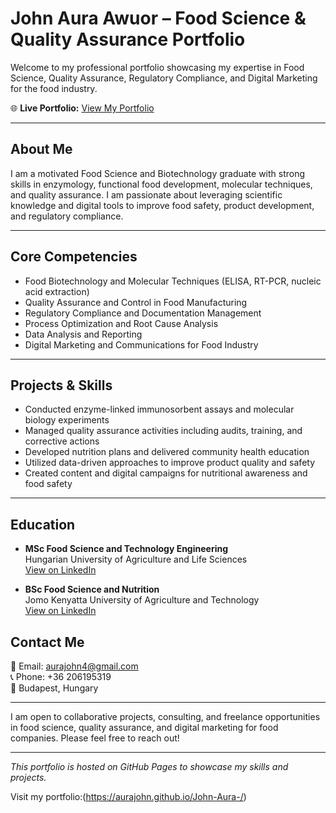 # John Aura Awuor – Food Science & Quality Assurance Portfolio

Welcome to my professional portfolio showcasing my expertise in Food Science, Quality Assurance, Regulatory Compliance, and Digital Marketing for the food industry.

🌐 **Live Portfolio:** [View My Portfolio](https://yourusername.github.io/your-repository-name/)

---

## About Me

I am a motivated Food Science and Biotechnology graduate with strong skills in enzymology, functional food development, molecular techniques, and quality assurance. I am passionate about leveraging scientific knowledge and digital tools to improve food safety, product development, and regulatory compliance.

---

## Core Competencies

- Food Biotechnology and Molecular Techniques (ELISA, RT-PCR, nucleic acid extraction)
- Quality Assurance and Control in Food Manufacturing
- Regulatory Compliance and Documentation Management
- Process Optimization and Root Cause Analysis
- Data Analysis and Reporting
- Digital Marketing and Communications for Food Industry

---

## Projects & Skills

- Conducted enzyme-linked immunosorbent assays and molecular biology experiments
- Managed quality assurance activities including audits, training, and corrective actions
- Developed nutrition plans and delivered community health education
- Utilized data-driven approaches to improve product quality and safety
- Created content and digital campaigns for nutritional awareness and food safety

---
## Education

- **MSc Food Science and Technology Engineering**  
  Hungarian University of Agriculture and Life Sciences  
  [View on LinkedIn](https://www.linkedin.com/in/john-aura-awuor-51a414188/)

- **BSc Food Science and Nutrition**  
  Jomo Kenyatta University of Agriculture and Technology  
  [View on LinkedIn](https://www.linkedin.com/in/john-aura-awuor-51a414188/)

## Contact Me

📧 Email: aurajohn4@gmail.com  
📞 Phone: +36 206195319  
📍 Budapest, Hungary

---

I am open to collaborative projects, consulting, and freelance opportunities in food science, quality assurance, and digital marketing for food companies. Please feel free to reach out!

---

*This portfolio is hosted on GitHub Pages to showcase my skills and projects.*


Visit my portfolio:(https://aurajohn.github.io/John-Aura-/)


